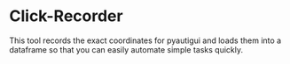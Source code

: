 # Click-Recorder
This tool records the exact coordinates for pyautigui and loads them into a dataframe so that you can easily automate simple tasks quickly. 
